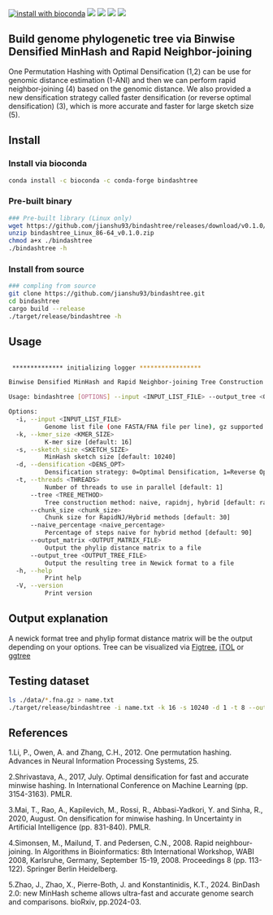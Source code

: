 [![install with bioconda](https://img.shields.io/badge/install%20with-bioconda-brightgreen.svg?style=flat)](http://bioconda.github.io/recipes/bindashtree/README.html)
![](https://anaconda.org/bioconda/bindashtree/badges/license.svg)
![](https://anaconda.org/bioconda/bindashtree/badges/version.svg)
![](https://anaconda.org/bioconda/bindashtree/badges/latest_release_relative_date.svg)
![](https://anaconda.org/bioconda/bindashtree/badges/platforms.svg)



## Build genome phylogenetic tree via Binwise Densified MinHash and Rapid Neighbor-joining
One Permutation Hashing with Optimal Densification (1,2) can be use for genomic distance estimation (1-ANI) and then we can perform rapid neighbor-joining (4) based on the genomic distance. We also provided a new densification strategy called faster densification (or reverse optimal densification) (3), which is more accurate and faster for large sketch size (5).

## Install

### Install via bioconda

```bash
conda install -c bioconda -c conda-forge bindashtree

```
### Pre-built binary
```bash
### Pre-built library (Linux only)
wget https://github.com/jianshu93/bindashtree/releases/download/v0.1.0/bindashtree_Linux_86-64_v0.1.0.zip
unzip bindashtree_Linux_86-64_v0.1.0.zip
chmod a+x ./bindashtree
./bindashtree -h
```

### Install from source
```bash
### compling from source
git clone https://github.com/jianshu93/bindashtree.git
cd bindashtree
cargo build --release
./target/release/bindashtree -h
```

## Usage
```bash

 ************** initializing logger *****************

Binwise Densified MinHash and Rapid Neighbor-joining Tree Construction

Usage: bindashtree [OPTIONS] --input <INPUT_LIST_FILE> --output_tree <OUTPUT_TREE_FILE>

Options:
  -i, --input <INPUT_LIST_FILE>
          Genome list file (one FASTA/FNA file per line), gz supported
  -k, --kmer_size <KMER_SIZE>
          K-mer size [default: 16]
  -s, --sketch_size <SKETCH_SIZE>
          MinHash sketch size [default: 10240]
  -d, --densification <DENS_OPT>
          Densification strategy: 0=Optimal Densification, 1=Reverse Optimal Densification/faster Densification [default: 0]
  -t, --threads <THREADS>
          Number of threads to use in parallel [default: 1]
      --tree <TREE_METHOD>
          Tree construction method: naive, rapidnj, hybrid [default: rapidnj]
      --chunk_size <chunk_size>
          Chunk size for RapidNJ/Hybrid methods [default: 30]
      --naive_percentage <naive_percentage>
          Percentage of steps naive for hybrid method [default: 90]
      --output_matrix <OUTPUT_MATRIX_FILE>
          Output the phylip distance matrix to a file
      --output_tree <OUTPUT_TREE_FILE>
          Output the resulting tree in Newick format to a file
  -h, --help
          Print help
  -V, --version
          Print version

```
## Output explanation

A newick format tree and phylip format distance matrix will be the output depending on your options. Tree can be visualized via [Figtree](http://tree.bio.ed.ac.uk/software/figtree/), [iTOL](https://itol.embl.de) or [ggtree](https://guangchuangyu.github.io/software/ggtree/)


## Testing dataset

```bash
ls ./data/*.fna.gz > name.txt
./target/release/bindashtree -i name.txt -k 16 -s 10240 -d 1 -t 8 --output_tree try.nwk
```

## References

1.Li, P., Owen, A. and Zhang, C.H., 2012. One permutation hashing. Advances in Neural Information Processing Systems, 25.

2.Shrivastava, A., 2017, July. Optimal densification for fast and accurate minwise hashing. In International Conference on Machine Learning (pp. 3154-3163). PMLR.

3.Mai, T., Rao, A., Kapilevich, M., Rossi, R., Abbasi-Yadkori, Y. and Sinha, R., 2020, August. On densification for minwise hashing. In Uncertainty in Artificial Intelligence (pp. 831-840). PMLR.

4.Simonsen, M., Mailund, T. and Pedersen, C.N., 2008. Rapid neighbour-joining. In Algorithms in Bioinformatics: 8th International Workshop, WABI 2008, Karlsruhe, Germany, September 15-19, 2008. Proceedings 8 (pp. 113-122). Springer Berlin Heidelberg.

5.Zhao, J., Zhao, X., Pierre-Both, J. and Konstantinidis, K.T., 2024. BinDash 2.0: new MinHash scheme allows ultra-fast and accurate genome search and comparisons. bioRxiv, pp.2024-03.